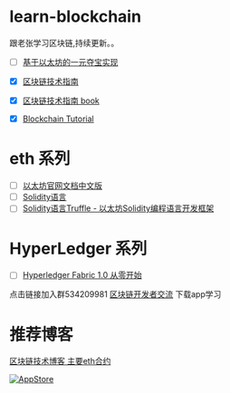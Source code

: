 # learn-blockchain
跟老张学习区块链,持续更新。。

- [ ] [基于以太坊的一元夺宝实现](https://github.com/yushuohuanxiu/OneChance)

- [x] [区块链技术指南](https://github.com/yeasy/blockchain_guide)

- [x] [区块链技术指南 book](https://www.gitbook.com/book/yeasy/blockchain_guide)

- [x] [Blockchain Tutorial](https://github.com/liuchengxu/blockchain-tutorial)


# eth 系列

- [ ] [以太坊官网文档中文版](http://book.8btc.com/books/6/ethereum/_book/)
- [ ] [Solidity语言](http://www.tryblockchain.org/)
- [ ] [Solidity语言Truffle - 以太坊Solidity编程语言开发框架](http://truffle.tryblockchain.org/)

# HyperLedger 系列

- [ ] [Hyperledger Fabric 1.0 从零开始](https://www.cnblogs.com/aberic/p/7527831.html)

点击链接加入群534209981 [区块链开发者交流](https://jq.qq.com/?_wv=1027&k=5T4XPec)
下载app学习

# 推荐博客 

[区块链技术博客 主要eth合约](http://me.tryblockchain.org/)

[![AppStore](http://p00001.oss-cn-hongkong.aliyuncs.com/badge-download-on-the-app-store-cn.svg)](https://itunes.apple.com/cn/app/id1348577356)
